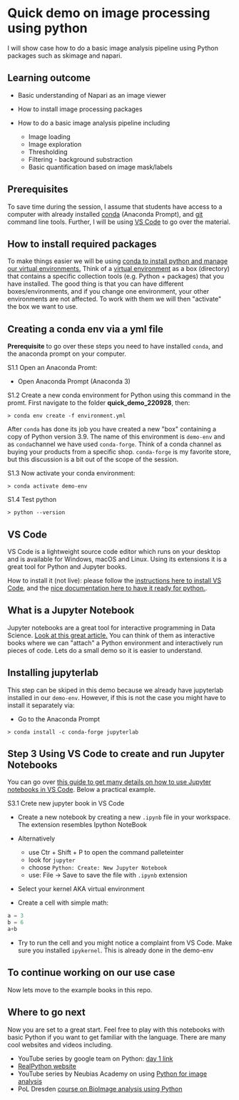 # Quick demo on image processing using python

I will show case how to do a basic image analysis pipeline using Python packages such as skimage and napari.

## Learning outcome

* Basic understanding of Napari as an image viewer

* How to install image processing packages

* How to do a basic image analysis pipeline including
  * Image loading
  * Image exploration
  * Thresholding
  * Filtering - background substraction
  * Basic quantification based on image mask/labels

## Prerequisites

To save time during the session, I assume that students have access to a computer with already installed [conda](https://docs.conda.io/projects/conda/en/latest/user-guide/install/index.html) (Anaconda Prompt), and [git](https://github.com/git-guides/install-git) command line tools. Further, I will be using [VS Code](https://code.visualstudio.com/docs) to go over the material.

## How to install required packages

To make things easier we will be using [conda to install python and manage our virtual environments.](https://docs.conda.io/projects/conda/en/latest/user-guide/getting-started.html) Think of a [virtual environment](https://docs.conda.io/projects/conda/en/latest/user-guide/concepts/environments.html) as a box (directory) that contains a specific collection tools (e.g. Python + packages) that you have installed. The good thing is that you can have different boxes/environments, and if you change one environment, your other environments are not affected. To work with them we will then "activate" the box we want to use.

## Creating a conda env via a yml file

**Prerequisite** to go over these steps you need to have installed ```conda```, and the anaconda prompt on your computer.

S1.1 Open an Anaconda Promt:

* Open Anaconda Prompt (Anaconda 3)

S1.2 Create a new conda environment for Python using this command in the promt. First navigate to the folder **quick_demo_220928**, then:

```
> conda env create -f environment.yml
```

After ```conda``` has done its job you have created a new "box" containing a copy of Python version 3.9. The name of this environment is ```demo-env``` and as ```conda```channel we have used ```conda-forge```. Think of a conda channel as buying your products from a specific shop. ```conda-forge``` is my favorite store, but this discussion is a bit out of the scope of the session.

S1.3 Now activate your conda environment:

```
> conda activate demo-env
```

S1.4 Test python
```
> python --version
```

## VS Code

VS Code is a lightweight source code editor which runs on your desktop and is available for Windows, macOS and Linux. Using its extensions it is a great tool for Python and Jupyter books.

How to install it (not live): please follow the [instructions here to install VS Code](https://code.visualstudio.com/docs/setup/setup-overview), and the [nice documentation here to have it ready for python.](https://code.visualstudio.com/docs/languages/python).

## What is a Jupyter Notebook

Jupyter notebooks are a great tool for interactive programming in Data Science. [Look at this great article.](https://towardsdatascience.com/the-complete-guide-to-jupyter-notebooks-for-data-science-8ff3591f69a4) You can think of them as interactive books where we can "attach" a Python environment and interactively run pieces of code. Lets do a small demo so it is easier to understand.

## Installing jupyterlab

This step can be skiped in this demo because we already have jupyterlab installed in our ```demo-env```. However, if this is not the case you might have to install it separately via:

* Go to the Anaconda Prompt
  
```
> conda install -c conda-forge jupyterlab
```

## Step 3 Using VS Code to create and run Jupyter Notebooks

You can go over [this guide to get many details on how to use Jupyter notebooks in VS Code](https://code.visualstudio.com/docs/datascience/jupyter-notebooks). Below a practical example.

S3.1 Crete new jupyter book in VS Code

* Create a new notebook by creating a new ```.ipynb``` file in your workspace. The extension resembles Ipython NoteBook

* Alternatively
  * use Ctr + Shift + P to open the command palleteinter
  * look for ```jupyter```
  * choose ```Python: Create: New Jupyter Notebook```
  * use:  File -> Save to save the file with ```.ipynb``` extension
* Select your kernel AKA virtual environment
* Create a cell with simple math:

```python
a = 3
b = 6
a+b
```

* Try to run the cell and you might notice a complaint from VS Code. Make sure you installed ```ipykernel```. This is already done in the demo-env

## To continue working on our use case

Now lets move to the example books in this repo.

## Where to go next

Now you are set to a great start. Feel free to play with this notebooks with basic Python if you want to get familiar with the language. There are many cool websites and videos including.

* YouTube series by google team on Python: [day 1 link](https://youtu.be/tKTZoB2Vjuk)
* [RealPython website](https://realpython.com/)
* YouTube series by Neubias Academy on using [Python for image analysis](https://youtu.be/2KF8vBrp3Zw)
* PoL Dresden [course on BioImage analysis using Python](https://github.com/BiAPoL/Bio-image_Analysis_with_Python)